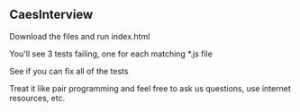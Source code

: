 ## CaesInterview

Download the files and run index.html

You'll see 3 tests failing, one for each matching *.js file

See if you can fix all of the tests

Treat it like pair programming and feel free to ask us questions, use internet resources, etc.
